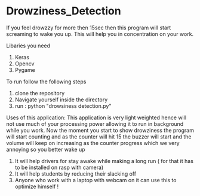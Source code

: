 # Drowziness_Detection
If you feel drowzzy for more then 15sec then this program will start screaming to wake you up. This will help you in concentration on your work.

Libaries you need 
1. Keras 
2. Opencv 
3. Pygame

To run follow the following steps 

1. clone the repository
2. Navigate yourself inside the directory 
3. run : python "drowsiness detection.py"

Uses of this application: 
This application is very light weighted hence will not use much of your processing power allowing it to run in background while you work.
Now the moment you start to show drowziness the program will start counting and as the counter will hit 15 the buzzer will start and the volume will keep on increasing as the counter progress which we very annoying so you better wake up 

1. It will help drivers for stay awake while making a long run ( for that it has to be installed on rasp with camera)
2. It will help students by reducing their slacking off 
3. Anyone who work with a laptop with webcam on it can use this to optimize himself
! [](i_sleep.gif)
